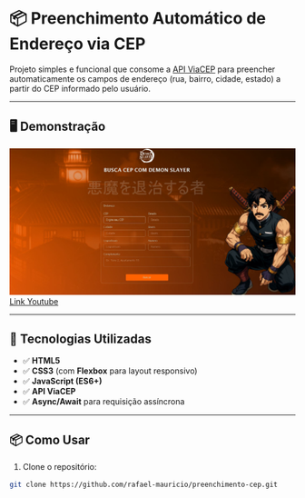# 📦 Preenchimento Automático de Endereço via CEP

Projeto simples e funcional que consome a [API ViaCEP](https://viacep.com.br/) para preencher automaticamente os campos de endereço (rua, bairro, cidade, estado) a partir do CEP informado pelo usuário.

---

## 🖥️ Demonstração

<img src="./img/tela.JPG" alt="Demonstração da interface" />
<a href="https://www.youtube.com/watch?v=GjW8duMnQbU&t=21s" target="_blank">Link Youtube</a>

---

## 🚀 Tecnologias Utilizadas

- ✅ **HTML5**
- ✅ **CSS3** (com **Flexbox** para layout responsivo)
- ✅ **JavaScript (ES6+)**
- ✅ **API ViaCEP**
- ✅ **Async/Await** para requisição assíncrona

---

## 📦 Como Usar

1. Clone o repositório:

```bash
git clone https://github.com/rafael-mauricio/preenchimento-cep.git
